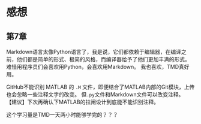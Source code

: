 # 感想

## 第7章

Markdown语言太像Python语言了，我是说，它们都依赖于编辑器，在编译之前，他们都是简单的形式、极简的风格，而编译器给予了他们更加丰满的形式。
难怪用程序员们会喜欢用Python，会喜欢用Markdown。
我也喜欢，TMD真好用。

GitHub不能识别 MATLAB 的 `.M` 文件，即便结合了MATLAB内部的Git模块，上传也会忽略一些注释文字的改变。
但`.py`文件和Markdown文件可以改变注释。
【建议】下次再确认下MATLAB的拉闸设计到底能不能识别注释。

这个学习量是TMD一天两小时能够学完的？？？
